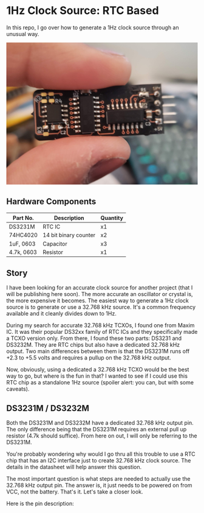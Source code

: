 # 1Hz Clock Source: RTC Based

In this repo, I go over how to generate a 1Hz clock source through an unusual way.

![Cover Image](/pics/cover.jpg)

## **Hardware Components**

Part No. | Description | Quantity
--- | --- | ---
DS3231M | RTC IC | x1
74HC4020 | 14 bit binary counter | x2
1uF, 0603 | Capacitor | x3
4.7k, 0603 | Resistor | x1

## **Story**

I have been looking for an accurate clock source for another project (that I will be publishing here soon). The more accurate an oscillator or crystal is, the more expensive it becomes. The easiest way to generate a 1Hz clock source is to generate or use a 32.768 kHz source. It's a common frequency available and it cleanly divides down to 1Hz.

During my search for accurate 32.768 kHz TCXOs, I found one from Maxim IC. It was their popular DS32xx family of RTC ICs and they specifically made a TCXO version only. From there, I found these two parts: DS3231 and DS3232M. They are RTC chips but also have a dedicated 32.768 kHz output. Two main differences between them is that the DS3231M runs off +2.3 to +5.5 volts and requires a pullup on the 32.768 kHz output.

Now, obviously, using a dedicated a 32.768 kHz TCXO would be the best way to go, but where is the fun in that? I wanted to see if I could use this RTC chip as a standalone 1Hz source (spoiler alert: you can, but with some caveats).

## **DS3231M / DS3232M**

Both the DS3231M and DS3232M have a dedicated 32.768 kHz output pin. The only difference being that the DS3231M requires an external pull up resistor (4.7k should suffice). From here on out, I will only be referring to the DS3231M.

You're probably wondering why would I go thru all this trouble to use a RTC chip that has an I2C interface just to create 32.768 kHz clock source. The details in the datasheet will help answer this question.

The most important question is what steps are needed to actually use the 32.768 kHz output pin. The answer is, it just needs to be powered on from VCC, not the battery. That's it. Let's take a closer look.

Here is the pin description: